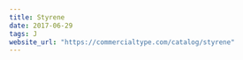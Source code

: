 ```yaml
---
title: Styrene
date: 2017-06-29
tags: J
website_url: "https://commercialtype.com/catalog/styrene"
---
```

